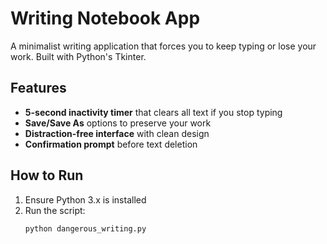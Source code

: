 # Writing Notebook App  

A minimalist writing application that forces you to keep typing or lose your work. Built with Python's Tkinter.  

## Features  
- **5-second inactivity timer** that clears all text if you stop typing  
- **Save/Save As** options to preserve your work  
- **Distraction-free interface** with clean design  
- **Confirmation prompt** before text deletion  

## How to Run  
1. Ensure Python 3.x is installed  
2. Run the script:  
   ```bash  
   python dangerous_writing.py  
